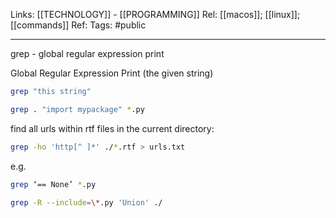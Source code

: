 Links: [[TECHNOLOGY]] - [[PROGRAMMING]]
Rel: [[macos]]; [[linux]]; [[commands]]
Ref: 
Tags: #public 

--- 
grep - global regular expression print 

Global Regular Expression Print (the given string)

```sh
grep "this string"
```

```sh
grep . "import mypackage" *.py
```

find all urls within rtf files in the current directory:
```sh
grep -ho 'http[^ ]*' ./*.rtf > urls.txt
```

e.g.
```sh
grep ‘== None’ *.py

grep -R --include=\*.py 'Union' ./
```
